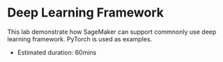 # Deep Learning Framework

This lab demonstrate how SageMaker can support commnonly use deep learning framework. PyTorch is used as examples.

- Estimated duration: 60mins
